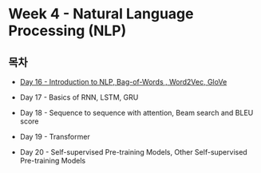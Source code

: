 # Week 4 - Natural Language Processing (NLP)

## 목차

* [Day 16 - Introduction to NLP, Bag-of-Words
, Word2Vec, GloVe](./Day16.md)

* Day 17 - Basics of RNN, LSTM, GRU

* Day 18 - Sequence to sequence with attention, Beam search and BLEU score

* Day 19 - Transformer

* Day 20 - Self-supervised Pre-training Models, Other Self-supervised Pre-training Models
